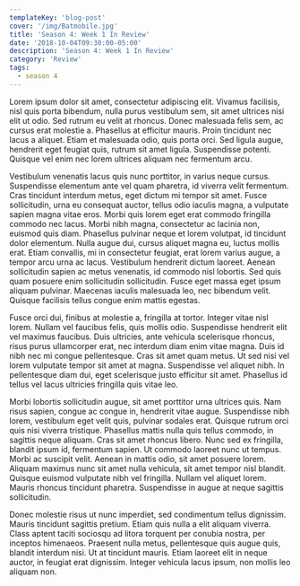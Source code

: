```yaml
---
templateKey: 'blog-post'
cover: '/img/Batmobile.jpg'
title: 'Season 4: Week 1 In Review'
date: '2018-10-04T09:30:00-05:00'
description: 'Season 4: Week 1 In Review'
category: 'Review'
tags:
  - season 4
---
```


Lorem ipsum dolor sit amet, consectetur adipiscing elit. Vivamus facilisis, nisl quis porta bibendum, nulla purus vestibulum sem, sit amet ultrices nisi elit ut odio. Sed rutrum eu velit at rhoncus. Donec malesuada felis sem, ac cursus erat molestie a. Phasellus at efficitur mauris. Proin tincidunt nec lacus a aliquet. Etiam et malesuada odio, quis porta orci. Sed ligula augue, hendrerit eget feugiat quis, rutrum sit amet ligula. Suspendisse potenti. Quisque vel enim nec lorem ultrices aliquam nec fermentum arcu.

Vestibulum venenatis lacus quis nunc porttitor, in varius neque cursus. Suspendisse elementum ante vel quam pharetra, id viverra velit fermentum. Cras tincidunt interdum metus, eget dictum mi tempor sit amet. Fusce sollicitudin, urna eu consequat auctor, tellus odio iaculis magna, a vulputate sapien magna vitae eros. Morbi quis lorem eget erat commodo fringilla commodo nec lacus. Morbi nibh magna, consectetur ac lacinia non, euismod quis diam. Phasellus pulvinar neque et lorem volutpat, id tincidunt dolor elementum. Nulla augue dui, cursus aliquet magna eu, luctus mollis erat. Etiam convallis, mi in consectetur feugiat, erat lorem varius augue, a tempor arcu urna ac lacus. Vestibulum hendrerit dictum laoreet. Aenean sollicitudin sapien ac metus venenatis, id commodo nisl lobortis. Sed quis quam posuere enim sollicitudin sollicitudin. Fusce eget massa eget ipsum aliquam pulvinar. Maecenas iaculis malesuada leo, nec bibendum velit. Quisque facilisis tellus congue enim mattis egestas.

Fusce orci dui, finibus at molestie a, fringilla at tortor. Integer vitae nisl lorem. Nullam vel faucibus felis, quis mollis odio. Suspendisse hendrerit elit vel maximus faucibus. Duis ultricies, ante vehicula scelerisque rhoncus, risus purus ullamcorper erat, nec interdum diam enim vitae magna. Duis id nibh nec mi congue pellentesque. Cras sit amet quam metus. Ut sed nisi vel lorem vulputate tempor sit amet at magna. Suspendisse vel aliquet nibh. In pellentesque diam dui, eget scelerisque justo efficitur sit amet. Phasellus id tellus vel lacus ultricies fringilla quis vitae leo.

Morbi lobortis sollicitudin augue, sit amet porttitor urna ultrices quis. Nam risus sapien, congue ac congue in, hendrerit vitae augue. Suspendisse nibh lorem, vestibulum eget velit quis, pulvinar sodales erat. Quisque rutrum orci quis nisi viverra tristique. Phasellus mattis nulla quis tellus commodo, in sagittis neque aliquam. Cras sit amet rhoncus libero. Nunc sed ex fringilla, blandit ipsum id, fermentum sapien. Ut commodo laoreet nunc ut tempus. Morbi ac suscipit velit. Aenean in mattis odio, sit amet posuere lorem. Aliquam maximus nunc sit amet nulla vehicula, sit amet tempor nisl blandit. Quisque euismod vulputate nibh vel fringilla. Nullam vel aliquet lorem. Mauris rhoncus tincidunt pharetra. Suspendisse in augue at neque sagittis sollicitudin.

Donec molestie risus ut nunc imperdiet, sed condimentum tellus dignissim. Mauris tincidunt sagittis pretium. Etiam quis nulla a elit aliquam viverra. Class aptent taciti sociosqu ad litora torquent per conubia nostra, per inceptos himenaeos. Praesent nulla metus, pellentesque quis augue quis, blandit interdum nisi. Ut at tincidunt mauris. Etiam laoreet elit in neque auctor, in feugiat erat dignissim. Integer vehicula lacus ipsum, non mollis leo aliquam non.